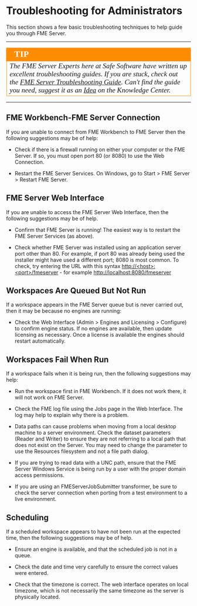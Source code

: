 # Troubleshooting for Administrators

This section shows a few basic troubleshooting techniques to help guide you through FME Server. 

---

<!--Tip Section--> 

<table style="border-spacing: 0px">
<tr>
<td style="vertical-align:middle;background-color:darkorange;border: 2px solid darkorange">
<i class="fa fa-info-circle fa-lg fa-pull-left fa-fw" style="color:white;padding-right: 12px;vertical-align:text-top"></i>
<span style="color:white;font-size:x-large;font-weight: bold;font-family:serif">TIP</span>
</td>
</tr>

<tr>
<td style="border: 1px solid darkorange">
<span style="font-family:serif; font-style:italic; font-size:larger">
The FME Server Experts here at Safe Software have written up excellent troubleshooting guides. If you are stuck, check out the <a href="https://knowledge.safe.com/articles/540/fme-server-troubleshooting-guide.html">FME Server Troubleshooting Guide</a>. Can't find the guide you need, suggest it as an <a href="https://knowledge.safe.com/content/idea/list.html">Idea</a> on the Knowledge Center.  
</span>
</td>
</tr>
</table>

---

## FME Workbench-FME Server Connection

If you are unable to connect from FME Workbench to FME Server then the following suggestions may be of help:

* Check if there is a firewall running on either your computer or the FME Server. If so, you must open port 80 \(or 8080\) to use the Web Connection.

* Restart the FME Server Services. On Windows, go to Start &gt; FME Server &gt; Restart FME Server.

## FME Server Web Interface

If you are unable to access the FME Server Web Interface, then the following suggestions may be of help.

* Confirm that FME Server is running! The easiest way is to restart the FME Server Services \(as above\).

* Check whether FME Server was installed using an application server port other than 80. For example, if port 80 was already being used the installer might have used a different port; 8080 is most common. To check, try entering the URL with this syntax [http://&lt;host&gt;:&lt;port&gt;/fmeserver](http://<host>:<port>/fmeserver) - for example [http://localhost:8080/fmeserver](http://localhost:8080/fmeserver)

## Workspaces Are Queued But Not Run

If a workspace appears in the FME Server queue but is never carried out, then it may be because no engines are running:

* Check the Web Interface \(Admin &gt; Engines and Licensing &gt; Configure\) to confirm engine status. If no engines are available, then update licensing as necessary. Once a license is available the engines should restart automatically.

## Workspaces Fail When Run

If a workspace fails when it is being run, then the following suggestions may help:

* Run the workspace first in FME Workbench. If it does not work there, it will not work on FME Server.

* Check the FME log file using the Jobs page in the Web Interface. The log may help to explain why there is a problem.

* Data paths can cause problems when moving from a local desktop machine to a server environment. Check the dataset parameters \(Reader and Writer\) to ensure they are not referring to a local path that does not exist on the Server. You may need to change the parameter to use the Resources filesystem and not a file path dialog.

* If you are trying to read data with a UNC path, ensure that the FME Server Windows Service is being run by a user with the proper domain access permissions.

* If you are using an FMEServerJobSubmitter transformer, be sure to check the server connection when porting from a test environment to a live environment.

## Scheduling

If a scheduled workspace appears to have not been run at the expected time, then the following suggestions may be of help.

* Ensure an engine is available, and that the scheduled job is not in a queue.

* Check the date and time very carefully to ensure the correct values were entered.

* Check that the timezone is correct. The web interface operates on local timezone, which is not necessarily the same timezone as the server is physically located.




